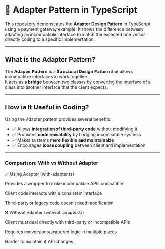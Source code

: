 # 🔌 Adapter Pattern in TypeScript

This repository demonstrates the **Adapter Design Pattern** in TypeScript using a payment gateway example. It shows the difference between adapting an incompatible interface to match the expected one versus directly coding to a specific implementation.

---

## What is the Adapter Pattern?

The **Adapter Pattern** is a **Structural Design Pattern** that allows incompatible interfaces to work together.  
It acts as a **bridge** between two classes by converting the interface of a class into another interface that the client expects.

---

## How is It Useful in Coding?

Using the Adapter pattern provides several benefits:

- ✅ Allows **integration of third-party code** without modifying it  
- ✅ Promotes **code reusability** by bridging incompatible systems  
- ✅ Makes systems **more flexible and maintainable**  
- ✅ Encourages **loose coupling** between client and implementation  

---
### Comparison: With vs Without Adapter

✅ Using Adapter (with-adapter.ts)

Provides a wrapper to make incompatible APIs compatible

Client code interacts with a consistent interface

Third-party or legacy code doesn’t need modification

❌ Without Adapter (without-adapter.ts)

Client must deal directly with third-party or incompatible APIs

Requires conversions/scattered logic in multiple places

Harder to maintain if API changes

